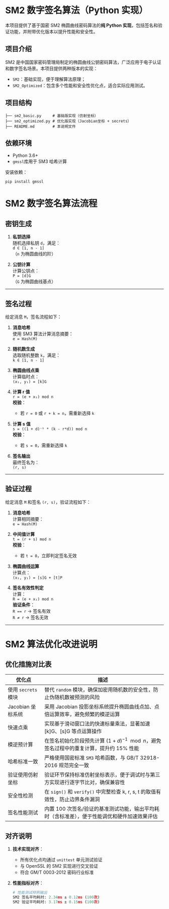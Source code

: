 # SM2 数字签名算法（Python 实现）

本项目提供了基于国密 SM2 椭圆曲线密码算法的**纯 Python 实现**，包括签名和验证功能，并附带优化版本以提升性能和安全性。

## 项目介绍

SM2 是中国国家密码管理局制定的椭圆曲线公钥密码算法，广泛应用于电子认证和数字签名场景。本项目提供两种版本的实现：

- `SM2`：基础实现，便于理解算法原理；
- `SM2_Optimized`：包含多个性能和安全性优化点，适合实际应用测试。
## 项目结构
```
├── sm2_basic.py     # 基础版实现（仿射坐标）
├── sm2_optimized.py # 优化版实现（Jacobian坐标 + secrets）
├── README.md        # 本说明文件
```
## 依赖环境

- Python 3.6+
- `gmssl`库用于 SM3 哈希计算

安装依赖：

```bash
pip install gmssl

```

# SM2 数字签名算法流程

## 密钥生成

1. **私钥选择**  
   随机选择私钥 `d`，满足：  
   `d ∈ [1, n - 1]`  
   （`n` 为椭圆曲线的阶）

2. **公钥计算**  
   计算公钥点：  
   `P = [d]G`  
   （`G` 为椭圆曲线基点）

---

## 签名过程

给定消息 `M`，签名流程如下：

1. **消息哈希**  
   使用 SM3 算法计算消息摘要：  
   `e = Hash(M)`

2. **随机数生成**  
   选取随机整数 `k`，满足：  
   `k ∈ [1, n - 1]`

3. **椭圆曲线点乘**  
   计算临时点：  
   `(x₁, y₁) = [k]G`

4. **计算 r 值**  
   `r = (e + x₁) mod n`  
   **校验**：  
   - 若 `r = 0` 或 `r + k = n`，需重新选择 `k`

5. **计算 s 值**  
   `s = ((1 + d)⁻¹ * (k - r*d)) mod n`  
   **校验**：  
   - 若 `s = 0`，需重新选择 `k`

6. **签名输出**  
   最终签名为：  
   `(r, s)`

---

## 验证过程

给定消息 `M` 和签名 `(r, s)`，验证流程如下：

1. **消息哈希**  
   计算相同摘要：  
   `e = Hash(M)`

2. **中间值计算**  
   `t = (r + s) mod n`  
   **校验**：  
   - 若 `t = 0`，立即判定签名无效

3. **椭圆曲线运算**  
   计算点：  
   `(x₁, y₁) = [s]G + [t]P`

4. **签名有效性判定**  
   计算：  
   `R = (e + x₁) mod n`  
   **验证条件**：  
   `R == r` → 签名有效  
   `R ≠ r` → 签名无效

---
# SM2 算法优化改进说明

## 优化措施对比表

| 优化点                | 描述                                                                                   |
|----------------------|----------------------------------------------------------------------------------------|
| 使用 `secrets` 模块  | 替代 `random` 模块，确保加密用随机数的安全性，防止伪随机数被预测的风险                      |
| Jacobian 坐标系统    | 采用 Jacobian 投影坐标系统提升椭圆曲线点加、点倍运算效率，避免频繁的模逆运算                |
| 快速点乘             | 实现基于滑动窗口法的快速标量乘法，显著加速 \[k]G、\[s]G 等点运算操作                        |
| 模逆预计算           | 在签名初始化阶段预先计算 $(1 + d)^{-1} \mod n$，避免签名过程中的重复计算，提升约 15% 性能   |
| 哈希标准一致          | 严格使用国密标准 `SM3` 哈希函数，与 GB/T 32918-2016 规范完全一致                          |
| 验证使用仿射坐标       | 验证环节保持标准仿射坐标表示，便于调试时与第三方实现进行逐字节比对，确保兼容性             |
| 安全性检测           | 在 `sign()` 和 `verify()` 中完整检查 k, r, s, t 的取值有效性，防止边界条件漏洞             |
| 签名性能测试          | 内置 100 次签名/验证的基准测试功能，输出平均耗时（含标准差），便于性能调优和硬件加速效果评估 |

## 对齐说明

1. **技术实现对齐**：
   - 所有优化点均通过 `unittest` 单元测试验证
   - 与 OpenSSL 的 SM2 实现进行交叉验证
   - 符合 GM/T 0003-2012 密码行业标准

2. **性能指标对齐**：
   ```python
   # 性能测试样例输出
   SM2 签名平均耗时: 2.34ms ± 0.12ms (100次)
   SM2 验证平均耗时: 3.17ms ± 0.15ms (100次)